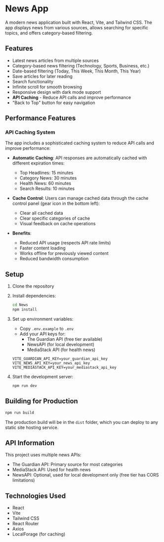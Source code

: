 # News App

A modern news application built with React, Vite, and Tailwind CSS. The app displays news from various sources, allows searching for specific topics, and offers category-based filtering.

## Features

- Latest news articles from multiple sources
- Category-based news filtering (Technology, Sports, Business, etc.)
- Date-based filtering (Today, This Week, This Month, This Year)
- Save articles for later reading
- Search functionality
- Infinite scroll for smooth browsing
- Responsive design with dark mode support
- **API Caching** - Reduce API calls and improve performance
- "Back to Top" button for easy navigation

## Performance Features

### API Caching System
The app includes a sophisticated caching system to reduce API calls and improve performance:

- **Automatic Caching**: API responses are automatically cached with different expiration times:
  - Top Headlines: 15 minutes
  - Category News: 30 minutes
  - Health News: 60 minutes
  - Search Results: 10 minutes

- **Cache Control**: Users can manage cached data through the cache control panel (gear icon in the bottom left):
  - Clear all cached data
  - Clear specific categories of cache
  - Visual feedback on cache operations

- **Benefits**:
  - Reduced API usage (respects API rate limits)
  - Faster content loading
  - Works offline for previously viewed content
  - Reduced bandwidth consumption

## Setup

1. Clone the repository
2. Install dependencies:
   ```bash
   cd News
   npm install
   ```
3. Set up environment variables:
   - Copy `.env.example` to `.env`
   - Add your API keys for:
     - The Guardian API (free tier available)
     - NewsAPI (for local development)
     - MediaStack API (for health news)
   ```
   VITE_GUARDIAN_API_KEY=your_guardian_api_key
   VITE_NEWS_API_KEY=your_news_api_key
   VITE_MEDIASTACK_API_KEY=your_mediastack_api_key
   ```

4. Start the development server:
   ```bash
   npm run dev
   ```

## Building for Production

```bash
npm run build
```

The production build will be in the `dist` folder, which you can deploy to any static site hosting service.

## API Information

This project uses multiple news APIs:
- The Guardian API: Primary source for most categories
- MediaStack API: Used for health news
- NewsAPI: Optional, used for local development only (free tier has CORS limitations)

## Technologies Used

- React
- Vite
- Tailwind CSS
- React Router
- Axios
- LocalForage (for caching)
